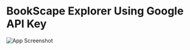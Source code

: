 # BookScape Explorer Using Google API Key
![App Screenshot](https://getwallpapers.com/wallpaper/full/1/b/a/166020.jpg)
